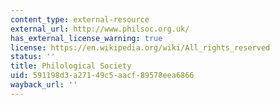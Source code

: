 ```yaml
---
content_type: external-resource
external_url: http://www.philsoc.org.uk/
has_external_license_warning: true
license: https://en.wikipedia.org/wiki/All_rights_reserved
status: ''
title: Philological Society
uid: 591198d3-a271-49c5-aacf-89578eea6866
wayback_url: ''
---
```

